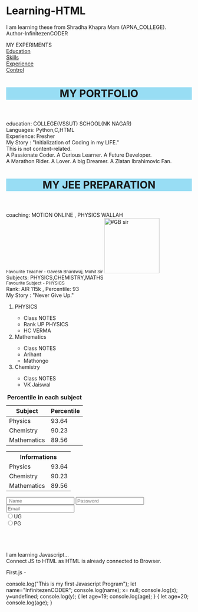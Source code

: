 # Learning-HTML
I am learning these from Shradha Khapra Mam (APNA_COLLEGE).
<br>
Author-InfinitezenCODER
<BR>
<!DOCTYPE html>

<html lang="en" style="
 font-style: oblique">
 
<head>
    <meta charset="UTF-8">
    <meta name="viewport" content="width=device-width, initial-scale=1.0">
    <titl>MY EXPERIMENTS</titl></title>
</head>
<br>
<body>
<!--This is Paragraph-->
 <a href="/Education.html">Education</a>
<br>
<a href="/Skills.html">Skills</a>
<br>
<a href="/Experience.html">Experience</a>
<br>
<a href="/Control.html">Control</a>   

<header style=" background-color:rgb(152, 221, 244);">
   <h1><b> MY PORTFOLIO </b></h1> 
</header>
<main>
    <section> education: COLLEGE(VSSUT)  SCHOOL(NK NAGAR)</section>
    <section> Languages: Python,C,HTML</section>
    <section> Experience: Fresher</section>
    <article> My Story : "Initialization of Coding in my LIFE."</article>
    <aside>  This is not content-related.</aside> 
    <div>
    A Passionate Coder.
    A Curious Learner.
    A Future Developer.
    </div>
    <div>
    A Marathon Rider.
    A Lover.
    A big Dreamer.
    A Zlatan Ibrahimovic Fan.
    </div>
</main>    
<header style=" background-color:rgb(152, 221, 244);">
<h1><b> MY JEE PREPARATION </b></h1>
</header>
<main>
    <section> coaching: MOTION ONLINE , PHYSICS WALLAH</section>
    <small> Favourite Teacher - Gavesh Bhardwaj, Mohit Sir </small> 
    <img src="https://www.google.com/imgres?q=gb%20sir%20maths&imgurl=https%3A%2F%2Fyt3.ggpht.com%2Fo7I2PDwXhSWf5i4a4pzB72vbW4ym4HvRqaLSYrbFx2a-vNQQkrrvXSSlpMTH_1AdAvITFfonCqQ%3Ds800-c-k-c0x00ffffff-no-rj&imgrefurl=https%3A%2F%2Fwww.speakrj.com%2Faudit%2Freport%2FUCjILZDfCFrqeU1EQrAm_ZPw%2Fyoutube%2Flive&docid=do6yigKhtRNytM&tbnid=uieyUIRaJCCpDM&vet=12ahUKEwj6juyngIiQAxWrZWwGHQQTGKkQM3oECCQQAA..i&w=800&h=800&hcb=2&ved=2ahUKEwj6juyngIiQAxWrZWwGHQQTGKkQM3oECCQQAA" alt="#GB sir" height="150"/>
    <br>
    <section> Subjects: PHYSICS,CHEMISTRY,MATHS</section>
    <small> Favourite Subject - PHYSICS </small>
    <br>
    <section> Rank:  AIR 115k , Percentile: 93 </section>
    <article> My Story : "Never Give Up."</article>
<ol>
     <li>PHYSICS</li>
       <ul>
         <li>Class NOTES</li>
        <li>Rank UP PHYSICS</li>
        <li>HC VERMA</li>
       </ul>
     <li>Mathematics</li>
        <ul>
         <li>Class NOTES</li> 
         <li>Arihant</li>
         <li>Mathongo</li>
        </ul>  
     <li>Chemistry</li>
     <ul>
        <li>Class NOTES</li>
        <li>VK Jaiswal</li>
     </ul>   
    </ol>
</main>
<table>
   <caption><b> Percentile in each subject</b> </caption>
 <thead>
    <tr>
        <th>Subject</th>
        <th>Percentile</th>
    </tr>
 </thead>
 <tbody>
    <tr>
        <td>Physics</td>
        <td>93.64</td>
    </tr>
    <tr>
        <td>Chemistry</td>
        <td>90.23</td>
    </tr>
    <tr>
        <td>Mathematics</td>
        <td>89.56</td>
    </tr>
 </tbody>
</table>
<table>
    <tr>
        <th colspan="2">Informations</th>
    </tr>
    <tr>
        <td>Physics</td>
        <td>93.64</td>
    </tr>
    <tr>
        <td>Chemistry</td>
        <td>90.23</td>
    </tr>
    <tr>
        <td>Mathematics</td>
        <td>89.56</td>
    </tr>

</table>
 
<form action="/action.php">
    <input type="text" placeholder=" Name">
    <input type="password"placeholder="Password">
    <input type="email"placeholder="Email">
    <br>
    <label for="01">
    <input type="radio"value="Undergraduate" name="class" id="01">UG
    <br>
    <label for="02">
    <input type="radio"value="Postgraduate" name="class" id="02">PG
    
</form>


</body>
</html>
<br> <br> <br> <br>
<br>
I am learning Javascript...
<br>
Connect JS to HTML as HTML is already connected to Browser.
<br>

<!DOCTYPE html>
<html lang="en">
<head>
    <meta charset="UTF-8">
    <meta name="viewport" content="width=device-width, initial-scale=1.0">
    <title>Document</title>
</head>
<body></body>
<script src="First.js">
 
</script>
</html>

First.js -

console.log("This is my first  Javascript Program");
let name="InfinitezenCODER";
console.log(name);
x= null;
console.log(x);
y=undefined;
console.log(y);
{
let age=19;
console.log(age);
}
{
let age=20;
console.log(age);
}


















